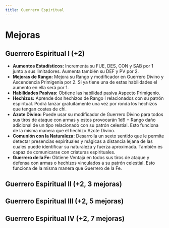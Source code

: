 ```yaml
---
title: Guerrero Espiritual
---
```


# Mejoras

## Guerrero Espiritual I (+2)

- **Aumentos Estadísticos:** Incrementa su FUE, DES, CON y SAB por 1 junto a sus limitadores. Aumenta también su DEF y PV por 2.
- **Mejoras de Rango:** Mejora su Rango y modificador en Guerrero Divino y Ascendencia Primigenia por 2. Si ya tiene una de estas habilidades el aumento en ella será por 1. 
- **Habilidades Pasivas:** Obtiene las habilidad pasiva Aspecto Primigenio.
- **Hechizos:** Aprende dos hechizos de Rango I relacionados con su patrón espiritual. Podrá lanzar gratuitamente una vez por ronda los hechizos que tengan costes de chi. 
- **Azote Divino:** Puede usar su modificador de Guerrero Divino para todos sus tiros de ataque con armas y estos provocarán 1d6 + Rango daño adicional de un tipo relacionado con su patrón celestial. Esto funciona de la misma manera que el hechizo Azote Divino.
- **Comunión con la Naturaleza:** Desarrolla un sexto sentido que le permite detectar presencias espirituales y mágicas a distancia lejana de las cuales puede identificar su naturaleza y fuerza aproximada. También es capaz de comunicarse con criaturas espirituales.
- **Guerrero de la Fe:** Obtiene Ventaja en todos sus tiros de ataque y defensa con armas o hechizos vinculados a su patrón celestial. Esto funciona de la misma manera que Guerrero de la Fe.

## Guerrero Espiritual II (+2, 3 mejoras)

## Guerrero Espiritual III (+2, 5 mejoras)

## Guerrero Espiritual IV (+2, 7 mejoras)